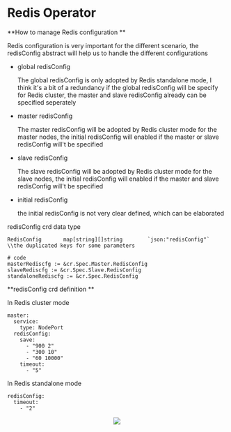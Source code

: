 # Redis Operator

**How to manage Redis configuration **

Redis configuration is very important for the different scenario, the redisConfig abstract will help us to handle the different configurations

- global redisConfig

  The global redisConfig is only adopted by Redis standalone mode, I think it's a bit of a redundancy if the global redisConfig will be 
  specify for Redis cluster, the master and slave redisConfig already can be specified seperately

- master redisConfig

  The master redisConfig will be adopted by Redis cluster mode for the master nodes, the initial redisConfig will enabled if the master or slave 
  redisConfig will't be specified

- slave redisConfig

  The slave redisConfig will be adopted by Redis cluster mode for the slave nodes, the initial redisConfig will enabled if the master and slave
  redisConfig will't be specified

- initial redisConfig 

  the initial redisConfig is not very clear defined, which can be elaborated

redisConfig crd data type
```
RedisConfig       map[string][]string        `json:"redisConfig"` \\the duplicated keys for some parameters

# code
masterRediscfg := &cr.Spec.Master.RedisConfig
slaveRediscfg := &cr.Spec.Slave.RedisConfig
standaloneRediscfg := &cr.Spec.RedisConfig

```
**redisConfig crd definition **

In Redis cluster mode

```
master:
  service:
    type: NodePort
  redisConfig:
    save:
      - "900 2"
      - "300 10"
      - "60 10000"
    timeout:
      - "5"
```
In Redis standalone mode

```
redisConfig: 
  timeout:
    - "2"
```

<div align="center">
    <img src="../../static/configmap.png">
</div>

